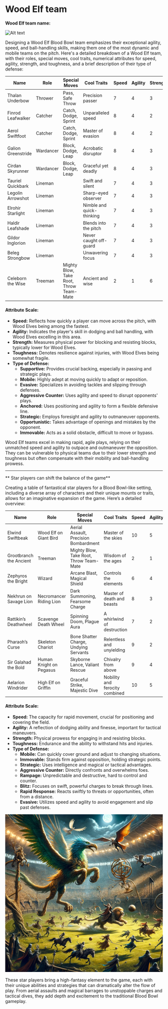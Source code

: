 # Wood Elf team

**Wood Elf team name:**

![Alt text](Images/Dalle4\_wood\_elf)

Designing a Wood Elf Blood Bowl team emphasizes their exceptional agility, speed, and ball-handling skills, making them one of the most dynamic and mobile teams on the pitch. Here's a detailed breakdown of a Wood Elf team, with their roles, special moves, cool traits, numerical attributes for speed, agility, strength, and toughness, and a brief description of their type of defense:

<table><thead><tr><th width="135">Name</th><th>Role</th><th width="145">Special Moves</th><th>Cool Traits</th><th>Speed</th><th>Agility</th><th>Strength</th><th>Toughness</th><th>Type of Defense</th></tr></thead><tbody><tr><td>Thalan Underbow</td><td>Thrower</td><td>Pass, Safe Throw</td><td>Precision passer</td><td>7</td><td>4</td><td>3</td><td>7</td><td>Supportive</td></tr><tr><td>Finrod Leafwalker</td><td>Catcher</td><td>Catch, Dodge, Sprint</td><td>Unparalleled speed</td><td>8</td><td>4</td><td>2</td><td>7</td><td>Mobile</td></tr><tr><td>Aerol Swiftfoot</td><td>Catcher</td><td>Catch, Dodge, Sprint</td><td>Master of evasion</td><td>8</td><td>4</td><td>2</td><td>7</td><td>Evasive</td></tr><tr><td>Galion Greenstride</td><td>Wardancer</td><td>Block, Dodge, Leap</td><td>Acrobatic disruptor</td><td>8</td><td>4</td><td>3</td><td>7</td><td>Aggressive Counter</td></tr><tr><td>Cirdan Skyrunner</td><td>Wardancer</td><td>Block, Dodge, Leap</td><td>Graceful yet deadly</td><td>8</td><td>4</td><td>3</td><td>7</td><td>Aggressive Counter</td></tr><tr><td>Tauriel Quickbark</td><td>Lineman</td><td></td><td>Swift and silent</td><td>7</td><td>4</td><td>3</td><td>7</td><td>Anchored</td></tr><tr><td>Legolin Arrowshot</td><td>Lineman</td><td></td><td>Sharp-eyed observer</td><td>7</td><td>4</td><td>3</td><td>7</td><td>Strategic</td></tr><tr><td>Elrohir Starlight</td><td>Lineman</td><td></td><td>Nimble and quick-thinking</td><td>7</td><td>4</td><td>3</td><td>7</td><td>Anchored</td></tr><tr><td>Haldir Leafshade</td><td>Lineman</td><td></td><td>Blends into the pitch</td><td>7</td><td>4</td><td>3</td><td>7</td><td>Opportunistic</td></tr><tr><td>Gildor Inglorion</td><td>Lineman</td><td></td><td>Never caught off-guard</td><td>7</td><td>4</td><td>3</td><td>7</td><td>Strategic</td></tr><tr><td>Beleg Strongbow</td><td>Lineman</td><td></td><td>Unwavering focus</td><td>7</td><td>4</td><td>3</td><td>7</td><td>Anchored</td></tr><tr><td>Celeborn the Wise</td><td>Treeman</td><td>Mighty Blow, Take Root, Throw Team-Mate</td><td>Ancient and wise</td><td>2</td><td>1</td><td>6</td><td>10</td><td>Immovable</td></tr></tbody></table>

#### Attribute Scale:

* **Speed:** Reflects how quickly a player can move across the pitch, with Wood Elves being among the fastest.
* **Agility:** Indicates the player's skill in dodging and ball handling, with Wood Elves excelling in this area.
* **Strength:** Measures physical power for blocking and resisting blocks, typically lower for Wood Elves.
* **Toughness:** Denotes resilience against injuries, with Wood Elves being somewhat fragile.
* **Type of Defense:**
  * **Supportive:** Provides crucial backing, especially in passing and strategic plays.
  * **Mobile:** Highly adept at moving quickly to adapt or reposition.
  * **Evasive:** Specializes in avoiding tackles and slipping through defenses.
  * **Aggressive Counter:** Uses agility and speed to disrupt opponents' plays.
  * **Anchored:** Uses positioning and agility to form a flexible defensive line.
  * **Strategic:** Employs foresight and agility to outmaneuver opponents.
  * **Opportunistic:** Takes advantage of openings and mistakes by the opponent.
  * **Immovable:** Acts as a solid obstacle, difficult to move or bypass.

Wood Elf teams excel in making rapid, agile plays, relying on their unmatched speed and agility to outpace and outmaneuver the opposition. They can be vulnerable to physical teams due to their lower strength and toughness but often compensate with their mobility and ball-handling prowess.

***

\*\* Star players can shift the balance of the game\*\*

Creating a table of fantastical star players for a Blood Bowl-like setting, including a diverse array of characters and their unique mounts or traits, allows for an imaginative expansion of the game. Here’s a detailed overview:

<table><thead><tr><th width="145">Name</th><th width="146">Role</th><th>Special Moves</th><th>Cool Traits</th><th>Speed</th><th>Agility</th><th>Strength</th><th>Toughness</th><th>Type of Defense</th></tr></thead><tbody><tr><td>Elwind Swiftbeak</td><td>Wood Elf on Giant Bird</td><td>Aerial Assault, Precision Bombardment</td><td>Master of the skies</td><td>10</td><td>5</td><td>3</td><td>7</td><td>Mobile</td></tr><tr><td>Grootbranch the Ancient</td><td>Treeman</td><td>Mighty Blow, Take Root, Throw Team-Mate</td><td>Wisdom of the ages</td><td>2</td><td>1</td><td>6</td><td>10</td><td>Immovable</td></tr><tr><td>Zephyros the Bright</td><td>Wizard</td><td>Arcane Blast, Magical Shield</td><td>Controls the elements</td><td>6</td><td>4</td><td>3</td><td>8</td><td>Strategic</td></tr><tr><td>Nekhrun on Savage Lion</td><td>Necromancer Riding Lion</td><td>Dark Summoning, Fearsome Charge</td><td>Master of death and beasts</td><td>8</td><td>3</td><td>4</td><td>9</td><td>Aggressive Counter</td></tr><tr><td>Rattikin’s Deathwheel</td><td>Scavenge Death Wheel</td><td>Spinning Doom, Plague Aura</td><td>A whirlwind of destruction</td><td>7</td><td>2</td><td>5</td><td>8</td><td>Rampage</td></tr><tr><td>Pharaoh’s Curse</td><td>Skeleton Chariot</td><td>Bone Shatter Charge, Undying Servants</td><td>Relentless and unyielding</td><td>9</td><td>2</td><td>5</td><td>9</td><td>Blitz</td></tr><tr><td>Sir Galahad the Bold</td><td>Human Knight on Pegasus</td><td>Skyborne Lance, Valiant Rescue</td><td>Chivalry from above</td><td>9</td><td>4</td><td>4</td><td>8</td><td>Rapid Response</td></tr><tr><td>Aelarion Windrider</td><td>High Elf on Griffin</td><td>Graceful Strike, Majestic Dive</td><td>Nobility and ferocity combined</td><td>10</td><td>5</td><td>4</td><td>7</td><td>Evasive</td></tr></tbody></table>

#### Attribute Scale:

* **Speed:** The capacity for rapid movement, crucial for positioning and covering the field.
* **Agility:** A reflection of dodging ability and finesse, important for tactical maneuvers.
* **Strength:** Physical prowess for engaging in and resisting blocks.
* **Toughness:** Endurance and the ability to withstand hits and injuries.
* **Type of Defense:**
  * **Mobile:** Can quickly cover ground and adjust to changing situations.
  * **Immovable:** Stands firm against opposition, holding strategic points.
  * **Strategic:** Uses intelligence and magical or tactical advantages.
  * **Aggressive Counter:** Directly confronts and overwhelms foes.
  * **Rampage:** Unpredictable and destructive, hard to control and counter.
  * **Blitz:** Focuses on swift, powerful charges to break through lines.
  * **Rapid Response:** Reacts swiftly to threats or opportunities, often from a distance.
  * **Evasive:** Utilizes speed and agility to avoid engagement and slip past defenses.

![Alt text](Images/DALLE4)

These star players bring a high-fantasy element to the game, each with their unique abilities and strategies that can dramatically alter the flow of play. From aerial assaults and magical barrages to unstoppable charges and tactical dives, they add depth and excitement to the traditional Blood Bowl gameplay.
